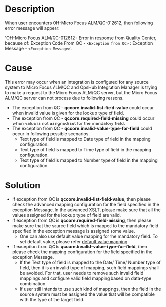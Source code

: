 # Description

When user encounters OH-Micro Focus ALM/QC-012612, then following error message will appear:

'OH-Micro Focus ALM/QC-012612 : Error in response from Quality Center, because of: Exception Code From QC - `<Exception from QC>` : Exception Message - `<Exception Message>`'.

# Cause

This error may occur when an integration is configured for any source system to Micro Focus ALM\QC and OpsHub Integration Manager is trying to make a request to the Micro Focus ALM/QC server, but the Micro Focus ALM/QC server can not process due to following reasons.

* The exception from QC - **qccore.invalid-list-field-value** could occur when invalid value is given for the lookup type of field.
* The exception from QC - **qccore.required-field-missing** could occur when value is not assigned/set for the mandatory field.
* The exception from QC - **qccore.invalid-value-type-for-field** could occur in following possible scenarios.
  * Text type of field is mapped to Date type of field in the mapping configuration.
  * Text type of field is mapped to Time type of field in the mapping configuration.
  * Text type of field is mapped to Number type of field in the mapping configuration.

# Solution

* If exception from QC is **qccore.invalid-list-field-value**, then please check the advanced mapping configuration for the field specified in the exception Message. In the advanced XSLT, please make sure that all the values assigned for the lookup type of field are valid.
* If exception from QC is **qccore.required-field-missing**, then please make sure that the source field which is mapped to the mandatory field specified in the exception message is assigned some value.
  * One can also use default value mapping for the mandatory field. To set default value, please refer [default value mapping](../../../../integrate/mapping-configuration#default-mapping)
* If exception from QC is **qccore.invalid-value-type-for-field**, then please check the mapping configuration for the field specified in the exception Message.
  * If the Text type of field is mapped to the Date/ Time/ Number type of field, then it is an invalid type of mapping, such field mappings shall be avoided. For that, user needs to remove such invalid field mappings and configure valid field mapping based on data-type combination.
  * If user still intends to use such kind of mappings, then the field in the source system must be assigned the value that will be compatible with the type of the target field.
